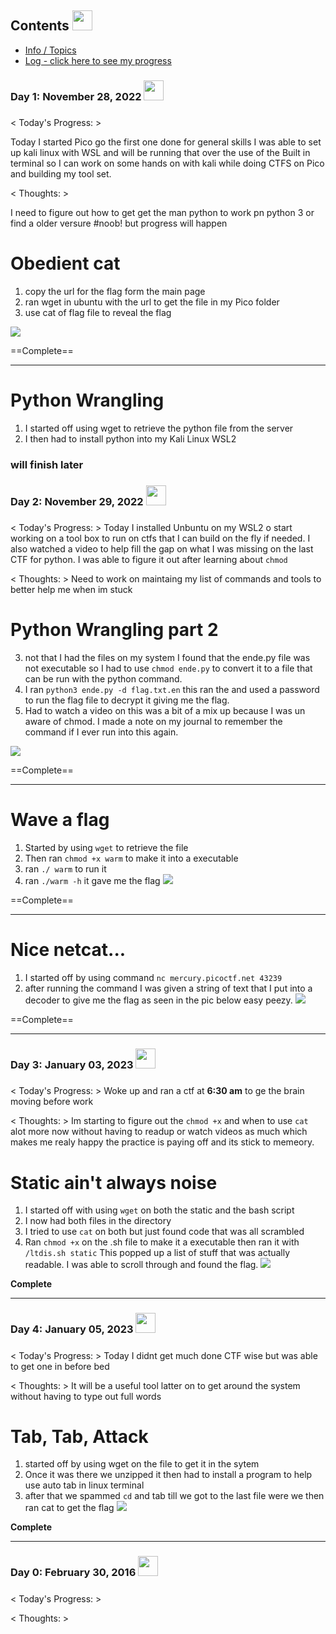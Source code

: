 ## Contents <img src = "https://c.tenor.com/RkILblKtLTEAAAAd/ms-wake-up.gif" width = 32px> </h2>
* [Info / Topics](README.md)
* [Log - click here to see my progress](log.md)

### Day 1: November 28, 2022 <img src = "https://64.media.tumblr.com/c3e269f7c441828d7948847562557348/233bc3a97db6d4e4-d5/s500x750/3dd7a1a343e09c772063b2f85fddb403b7bb32b4.gifv" width = 32px> </h2>
##### 

< Today's Progress: > 

Today I started Pico go the first one done for general skills I was able to set up kali linux with WSL and will be running that over the use of the Built in terminal so I can work on some hands on with kali while doing CTFS on Pico and building my tool set.

< Thoughts: >

I need to figure out how to get get the man python to work pn python 3 or find a older versure #noob! but progress will happen 

# Obedient cat
1. copy the url for the flag form  the main page
2. ran wget in ubuntu with the url to get the file in my Pico folder
3. use cat of flag file to reveal the flag

![](https://i.imgur.com/23UepdY.png)

==Complete==

---

# Python Wrangling
1. I started off using wget to retrieve the python file from the server 
2. I then had to install python into my Kali Linux WSL2

### will finish later

### Day 2: November 29, 2022 <img src = "https://64.media.tumblr.com/c3e269f7c441828d7948847562557348/233bc3a97db6d4e4-d5/s500x750/3dd7a1a343e09c772063b2f85fddb403b7bb32b4.gifv" width = 32px> </h2>
##### 

< Today's Progress: >
Today I installed Unbuntu on my WSL2 o start working on a tool box to run on ctfs that I can build on the fly if needed. I also watched a video to help fill the gap on what I was missing on the last CTF for python. I was able to figure it out after learning about `chmod`

< Thoughts: >
Need to work on maintaing my list of commands and tools to better help me when im stuck

# Python Wrangling part 2

3. not that I had the files on my system I found that the ende.py file was not executable so I had to use `chmod ende.py` to convert it to a file that can be run with the python command. 
4. I ran `python3 ende.py -d flag.txt.en` this ran the and used a password to run the flag file to decrypt it giving me the flag.
5. Had to watch a video on this was a bit of a mix up because I was un aware of chmod. I made a note on my journal to remember the command if I ever run into this again.

![](https://i.imgur.com/qwZav0d.png)

==Complete==

---
# Wave a flag
1. Started by using `wget` to retrieve  the file
2. Then ran `chmod +x warm` to make it into a executable
3. ran `./ warm` to run it
4.  ran `./warm -h` it gave me the flag
![](https://i.imgur.com/zK0WNHc.png)

==Complete==
 
---
# Nice netcat...
1. I started off by using command `nc mercury.picoctf.net 43239`
2.  after running the command I was given a string of text that I put into a decoder to give me the flag as seen in the pic below easy peezy.
![](https://i.imgur.com/VrYTU4g.png)

==Complete==

--- 

### Day 3: January 03, 2023 <img src = "https://64.media.tumblr.com/c3e269f7c441828d7948847562557348/233bc3a97db6d4e4-d5/s500x750/3dd7a1a343e09c772063b2f85fddb403b7bb32b4.gifv" width = 32px> </h2>
##### 

< Today's Progress: >
Woke up and ran a ctf at **6:30 am** to ge the brain moving before work

< Thoughts: >
Im starting to figure out the `chmod +x` and when to use `cat` alot more now without having to readup or watch videos as much which makes me realy happy the practice is paying off and its stick to memeory.

# Static ain't always noise
1. I started off with using `wget` on both the static and the bash script
2. I now had both files in the directory
3. I tried to use `cat` on both but just found code that was all scrambled
4. Ran `chmod +x` on the .sh file to make it a executable then ran it with `/ltdis.sh static` This popped up a list of stuff that was actually readable. I was able to scroll through and found the flag.
![](https://i.imgur.com/lIZY5no.png)

**Complete**

---
### Day 4: January 05, 2023 <img src = "https://64.media.tumblr.com/c3e269f7c441828d7948847562557348/233bc3a97db6d4e4-d5/s500x750/3dd7a1a343e09c772063b2f85fddb403b7bb32b4.gifv" width = 32px> </h2>
##### 

< Today's Progress: >
Today I didnt get much done  CTF wise but was able to get one in before bed 

< Thoughts: >
It will be a useful tool latter on to get around the system without having to type out full words

# Tab, Tab, Attack
1. started off by using wget on the file to get it in the sytem
2. Once it was there we unzipped it then had to install a program to help use auto tab in linux terminal
3. after that we spammed `cd` and tab till we got to the last file were we then ran cat to get the flag
![](https://i.imgur.com/EHr1O6P.png)

**Complete**

---

### Day 0: February 30, 2016 <img src = "https://64.media.tumblr.com/c3e269f7c441828d7948847562557348/233bc3a97db6d4e4-d5/s500x750/3dd7a1a343e09c772063b2f85fddb403b7bb32b4.gifv" width = 32px> </h2>
##### 

< Today's Progress: >


< Thoughts: >
